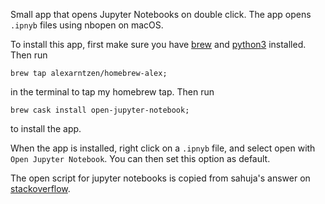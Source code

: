 Small app that opens Jupyter Notebooks on double click. The app opens `.ipnyb` files using nbopen on macOS.  

To install this app, first make sure you have [brew](https://brew.sh/index) and [python3](https://www.python.org) installed. 
Then run 
``` 
brew tap alexarntzen/homebrew-alex;
``` 
in the terminal to tap my homebrew tap. Then run 
``` 
brew cask install open-jupyter-notebook;
``` 
to install the app. 


When the app is installed, right click on a `.ipnyb` file, and select open with `Open Jupyter Notebook`. You can then set this option as default.


The open script for jupyter notebooks is copied from sahuja's answer on [stackoverflow](https://stackoverflow.com/questions/16158893/open-an-ipython-notebook-via-double-click-on-osx/46995543).
